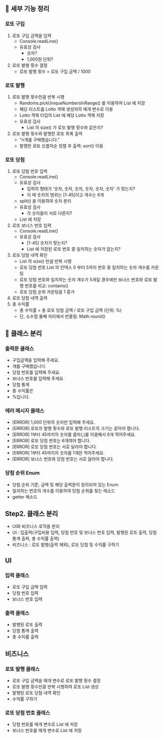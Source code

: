 ## 📮 세부 기능 정리
### 로또 구입
1. 로또 구입 금액을 입력
    * Console.readLine()
    * 유효성 검사
        - 숫자?
        - 1,000원 단위?
2. 로또 발행 횟수 결정
    * 로또 발행 횟수 = 로또 구입 금액 / 1000

### 로또 발행
1. 로또 발행 횟수만큼 반복 시행
    * Randoms.pickUniqueNumbersInRange() 를 이용하여 List 에 저장
    * 해당 리스트를 Lotto 객체 생성자의 매개 변수로 이용
    * Lotto 객체 타입의 List 에 해당 Lotto 객체 저장
    * 유효성 검사
        - List<Lotto> 의 size() 가 로또 발행 횟수와 같은지?
2. 로또 발행 횟수와 발행한 로또 목록 출력
    * "n개를 구매했습니다."
    * 발행한 로또 오름차순 정렬 후 출력: sort() 이용

### 로또 당첨
1. 로또 당첨 번호 입력
    * Console.readLine()
    * 유효성 검사
        - 입력의 형태가 '숫자, 숫자, 숫자, 숫자, 숫자, 숫자' 가 맞는지?
        - 이 때 숫자의 범위는 [1-45]이고 개수는 6개
    * split() 을 이용하여 숫자 분리
    * 유효성 검사
        - 각 숫자들이 서로 다른지?
    * List 에 저장
2. 로또 보너스 번호 입력
    * Console.readLine()
    * 유효성 검사
        - [1-45] 숫자가 맞는지?
        - List 에 저장된 로또 번호 중 일치하는 숫자가 없는지?
3. 로또 당첨 내역 확인
    * List<Lotto> 의 size() 만큼 반복 시행
    * 로또 당첨 번호 List 의 인덱스 0 부터 5까지 번호 중 일치하는 숫자 개수를 카운팅
    * 로또 당첨 번호와 일치하는 숫자 개수가 5개일 경우에만 보너스 번호와 로또 발행 번호를 비교: contains()
    * 로또 당첨 순위 카운팅을 1 증가
4. 로또 당첨 내역 출력
5. 총 수익률
    * 총 수익률 = 총 로또 당첨 금액 / 로또 구입 금액 (단위: %)
    * 단, 소수점 둘째 자리에서 반올림: Math.round()

## 📮 클래스 분리
### 출력문 클래스
* 구입금액을 입력해 주세요.
* 개를 구매했습니다.
* 당첨 번호를 입력해 주세요.
* 보너스 번호를 입력해 주세요.
* 당첨 통계
* 총 수익률은
* %입니다.

### 에러 메시지 클래스
* [ERROR] 1,000 단위의 숫자만 입력해 주세요.
* [ERROR] 로또의 발행 횟수와 로또 발행 리스트의 크기는 같아야 합니다.
* [ERROR] 1부터 45까지의 숫자를 콤마(,)를 이용해서 6개 적어주세요.
* [ERROR] 로또 당첨 번호는 6개여야 합니다.
* [ERROR] 로또 당첨 번호는 서로 달라야 합니다.
* [ERROR] 1부터 45까지의 숫자를 1개만 적어주세요.
* [ERROR] 보너스 번호와 당첨 번호는 서로 달라야 합니다.

### 당첨 순위 Enum
* 당첨 순위 기준, 금액 및 해당 출력문이 정의되어 있는 Enum
* 일치하는 번호의 개수를 이용하여 당첨 순위를 찾는 메소드
* getter 메소드

## Step2. 클래스 분리
* UI와 비즈니스 로직을 분리
* UI : 입출력(구입비용 입력, 당첨 번호 및 보너스 번호 입력, 발행된 로또 출력, 당첨 통계 출력, 총 수익률 출력)
* 비즈니스 : 로또 발행(출력 제외), 로또 당첨 및 수익률 구하기

## UI
### 입력 클래스
* 로또 구입 금액 입력
* 당첨 번호 입력
* 보너스 번호 입력

### 출력 클래스
* 발행된 로또 출력
* 당첨 통계 출력
* 총 수익률 출력

## 비즈니스
### 로또 발행 클래스
* 로또 구입 금액을 매개 변수로 로또 발행 횟수 결정
* 로또 발행 횟수만큼 반복 시행하여 로또 List 생성
* 발행된 로또 당첨 내역 확인
* 수익률 구하기
### 로또 당첨 번호 클래스
* 당첨 번호를 매개 변수로 List 에 저장
* 보너스 번호를 매개 변수로 List 에 저장